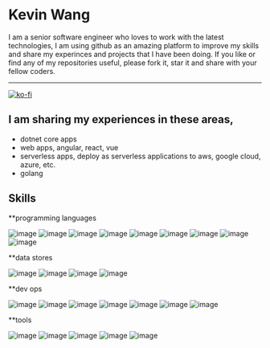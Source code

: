 Kevin Wang
============

I am a senior software engineer who loves to work with the latest technologies, I am using github as an amazing platform to improve my skills and share my experinces and projects that I have been doing. If you like or find any of my repositories useful, please fork it, star it and share with your fellow coders.


-------------------     ----------------------------
 [![ko-fi](https://www.ko-fi.com/img/githubbutton_sm.svg)](https://ko-fi.com/Z8Z61I9HB)

I am sharing my experiences in these areas,
---------
* dotnet core apps
* web apps, angular, react, vue
* serverless apps, deploy as serverless applications to aws, google cloud, azure, etc.
* golang

Skills
----------

**programming languages

![image](https://img.icons8.com/color/48/000000/c-sharp-logo.png)
![image](https://img.icons8.com/color/48/000000/angularjs.png)
![image](https://img.icons8.com/officel/50/000000/react.png)
![image](https://img.icons8.com/color/48/000000/vue-js.png)
![image](https://img.icons8.com/color/48/000000/golang.png)
![image](https://img.icons8.com/color/48/000000/html-5.png)
![image](https://img.icons8.com/color/48/000000/css3.png)
![image](https://img.icons8.com/color/48/000000/javascript.png)
![image](https://img.icons8.com/color/48/000000/typescript.png)

**data stores

![image](https://img.icons8.com/color/48/000000/microsoft-sql-server.png)
![image](https://img.icons8.com/color/48/000000/mongodb.png)
![image](https://img.icons8.com/ios/50/000000/mysql-logo.png)
![image](https://cdn2.iconfinder.com/data/icons/amazon-aws-stencils/100/Database_copy_DynamoDB-512.png)

**dev ops

![image](https://img.icons8.com/color/48/000000/docker.png)
![image](https://img.icons8.com/fluent/48/000000/github.png)
![image](https://img.icons8.com/color/48/000000/gitlab.png)
![image](https://img.icons8.com/color/48/000000/kubernetes.png)
![image](https://img.icons8.com/color/48/000000/amazon-web-services.png)
![image](https://img.icons8.com/color/48/000000/azure-1.png)
![image](https://img.icons8.com/color/48/000000/google-cloud-platform.png)

**tools

![image](https://img.icons8.com/color/48/000000/visual-studio.png)
![image](https://img.icons8.com/fluent/48/000000/visual-studio-code-2019.png)
![image](https://img.icons8.com/color/48/000000/git.png)
![image](https://img.icons8.com/fluent/48/000000/chrome.png)
![image](https://img.icons8.com/color/48/000000/slack.png)




